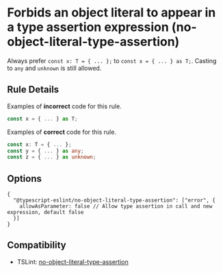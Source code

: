# Forbids an object literal to appear in a type assertion expression (no-object-literal-type-assertion)

Always prefer `const x: T = { ... };` to `const x = { ... } as T;`. Casting to `any` and `unknown` is still allowed.

## Rule Details

Examples of **incorrect** code for this rule.

```ts
const x = { ... } as T;
```

Examples of **correct** code for this rule.

```ts
const x: T = { ... };
const y = { ... } as any;
const z = { ... } as unknown;
```

## Options

```cjson
{
  "@typescript-eslint/no-object-literal-type-assertion": ["error", {
    allowAsParameter: false // Allow type assertion in call and new expression, default false
  }]
}
```

## Compatibility

- TSLint: [no-object-literal-type-assertion](https://palantir.github.io/tslint/rules/no-object-literal-type-assertion/)
